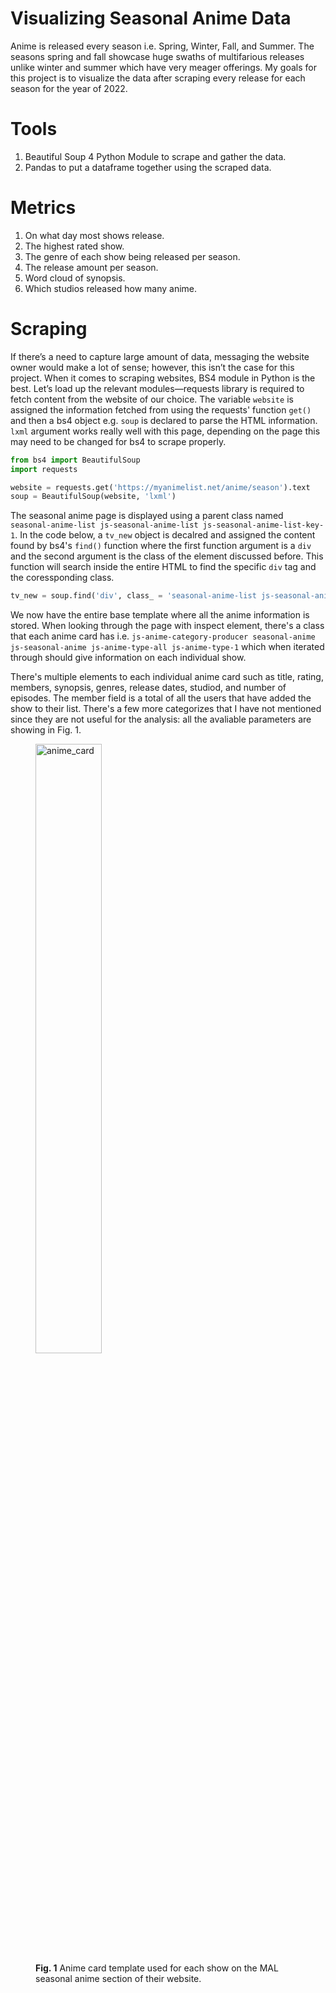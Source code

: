 # Visualizing Seasonal Anime Data

Anime is released every season i.e. Spring, Winter, Fall, and Summer. The seasons spring and fall showcase huge swaths of multifarious releases unlike winter and summer which have very meager offerings. 
My goals for this project is to visualize the data after scraping every release for each season for the year of 2022. 

# Tools
1. Beautiful Soup 4 Python Module to scrape and gather the data.
2. Pandas to put a dataframe together using the scraped data.

# Metrics
1. On what day most shows release.
2. The highest rated show.
3. The genre of each show being released per season.
4. The release amount per season.
5. Word cloud of synopsis. 
6. Which studios released how many anime.

# Scraping
If there’s a need to capture large amount of data, messaging the website owner would make a lot of sense; however, this isn’t the case for this project. 
When it comes to scraping websites, BS4 module in Python is the best. Let’s load up the relevant modules—requests library is required to fetch content 
from the website of our choice. The variable `website` is assigned the information fetched from using the requests' function 
`get()` and then a bs4 object e.g. `soup` is declared to parse the HTML information. `lxml` argument works really well with this page, depending
on the page this may need to be changed for bs4 to scrape properly.

```python
from bs4 import BeautifulSoup
import requests

website = requests.get('https://myanimelist.net/anime/season').text
soup = BeautifulSoup(website, 'lxml')
```

The seasonal anime page is displayed using a parent class named `seasonal-anime-list js-seasonal-anime-list js-seasonal-anime-list-key-1`. In the code below,
a `tv_new` object is decalred and assigned the content found by bs4's `find()` function where the first function argument is a `div` and the second argument
is the class of the element discussed before. This function will search inside the entire HTML to find the specific `div` tag and the coressponding class.

``` python
tv_new = soup.find('div', class_ = 'seasonal-anime-list js-seasonal-anime-list js-seasonal-anime-list-key-1')
```

We now have the entire base template where all the anime information is stored. When looking through the page with inspect element, there's a class
that each anime card has i.e. `js-anime-category-producer seasonal-anime js-seasonal-anime js-anime-type-all js-anime-type-1` which when iterated
through should give information on each individual show. 

There's multiple elements to each individual anime card such as title, rating, members, synopsis, genres, release dates, studiod, and number of episodes.
The member field is a total of all the users that have added the show to their list. There's a few more categorizes that I have not mentioned since
they are not useful for the analysis: all the avaliable parameters are showing in Fig. 1.

<figure>
  <img src="https://github-production-user-asset-6210df.s3.amazonaws.com/84815985/242366608-40a9afdb-c4ac-436b-981c-9504f7203133.png" alt="anime_card" style="width:50%">
  <figcaption><strong>Fig. 1</strong> Anime card template used for each show on the MAL seasonal anime section of their website.</figcaption>
</figure>

